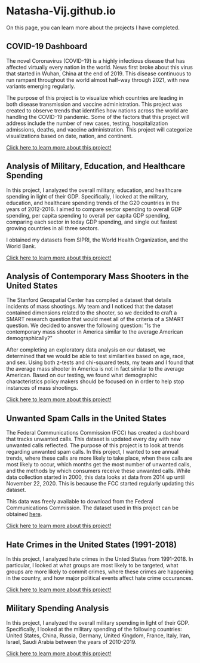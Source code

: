 # Natasha-Vij.github.io

On this page, you can learn more about the projects I have completed.

## COVID-19 Dashboard

The novel Coronavirus (COVID-19) is a highly infectious disease that has affected virtually every nation in the world. News first broke about this virus that started in Wuhan, China at the end of 2019. 
This disease continuous to run rampant throughout the world almost half-way through 2021, with new variants emerging regularly. 

The purpose of this project is to visualize which countries are leading in both disease transmission and vaccine administration. This project was created to observe trends that identifies how nations across the world are handling the COVID-19 pandemic. Some of the factors that this project will address include the number of new cases, testing, hospitalization admissions, deaths, and vaccine administration. This project will categorize visualizations based on date, nation, and continent. 


[Click here to learn more about this project!](Natasha-Vij.github.io/Website/index.html)

## Analysis of Military, Education, and Healthcare Spending
In this project, I analyzed the overall military, education, and healthcare spending in light of their GDP. Specifically, I looked at the military, education, and healthcare spending trends of the G20 countries in the years of 2012-2016. I aimed to compare sector spending to overall GDP spending, per capita spending to overall per capita GDP spending, comparing each sector in today GDP spending, and single out fastest growing countries in all three sectors. 

I obtained my datasets from SIPRI, the World Health Organization, and the World Bank.

[Click here to learn more about this project!](Natasha-Vij.github.io/GDPObjectives.html)

## Analysis of Contemporary Mass Shooters in the United States
The Stanford Geospatial Center has compiled a dataset that details incidents of mass shootings. My team and I noticed that the dataset contained dimensions related to the shooter, so we decided to craft a SMART research question that would meet all of the criteria of a SMART question. We decided to answer the following question: "Is the contemporary mass shooter in America similar to the average American demographically?"

After completing an exploratory data analysis on our dataset, we determined that we would be able to test similarities based on age, race, and sex. Using both z-tests and chi-squared tests, my team and I found that the average mass shooter in America is not in fact similar to the average American. Based on our testing, we found what demographic characteristics policy makers should be focused on  in order to help stop instances of mass shootings.

[Click here to learn more about this project!](Natasha-Vij.github.io/Final_Project.html)


## Unwanted Spam Calls in the United States
The Federal Communications Commission (FCC) has created a dashboard that tracks unwanted calls. This dataset is updated every day with new unwanted calls reflected. The purpose of this project is to look at trends regarding unwanted spam calls. In this project, I wanted to see annual trends, where these calls are more likely to take place, when these calls are most likely to occur, which months get the most number of unwanted calls, and the methods by which consumers receive these unwanted calls. While data collection started in 2000, this data looks at data from 2014 up until November 22, 2020. This is because the FCC started regularly updating this dataset. 

This data was freely available to download from the Federal Communications Commission. The dataset used in this project can be obtained [here](https://opendata.fcc.gov/Consumer/Consumer-Complaints-Data-Unwanted-Calls/vakf-fz8e).

[Click here to learn more about this project!](Natasha-Vij.github.io/Unwanted-Spam-Calls.html)

## Hate Crimes in the United States (1991-2018)
In this project, I analyzed hate crimes in the Unted States from 1991-2018. In particular, I looked at what groups are most likely to be targeted, what groups are more likely to commit crimes, where these crimes are happening in the country, and how major political events affect hate crime occurances. 

[Click here to learn more about this project!](Natasha-Vij.github.io/Hate-Crimes-Analysis.html)


## Military Spending Analysis

In this project, I analyzed the overall military spending in light of their GDP. Specifically, I looked at the military spending of the following countries: United States, China, Russia, Germany, United Kingdom, France, Italy, Iran, Israel, Saudi Arabia between the years of 2010-2019.

[Click here to learn more about this project!](Natasha-Vij/Analysis-of-Hate-Crimes-in-US/Hate-Crimes-Analysis.html)
